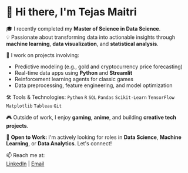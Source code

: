 # 👋 Hi there, I'm Tejas Maitri

🎓 I recently completed my **Master of Science in Data Science**.  
💡 Passionate about transforming data into actionable insights through **machine learning**, **data visualization**, and **statistical analysis**.

🚀 I work on projects involving:
- Predictive modeling (e.g., gold and cryptocurrency price forecasting)
- Real-time data apps using **Python** and **Streamlit**
- Reinforcement learning agents for classic games
- Data preprocessing, feature engineering, and model optimization

🛠️ Tools & Technologies:
`Python` `R` `SQL` `Pandas` `Scikit-Learn` `TensorFlow` `Matplotlib` `Tableau` `Git`

🎮 Outside of work, I enjoy **gaming**, **anime**, and building **creative tech projects**.

📢 **Open to Work:** I'm actively looking for roles in **Data Science**, **Machine Learning**, or **Data Analytics**. Let's connect!

📫 Reach me at:  
[LinkedIn](https://www.linkedin.com/in/tejas-maitri-34b191210/) | [Email](mailto:tejasmetri77@gmail.com)


<!---
TejasMaitri/TejasMaitri is a ✨ special ✨ repository because its `README.md` (this file) appears on your GitHub profile.
You can click the Preview link to take a look at your changes.
--->

